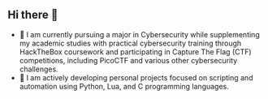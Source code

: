 ## Hi there 👋

- 🌱 I am currently pursuing a major in Cybersecurity while supplementing my academic studies with practical cybersecurity training through HackTheBox coursework and participating in Capture The Flag (CTF) competitions, including PicoCTF and various other cybersecurity challenges.
- 🔭 I am actively developing personal projects focused on scripting and automation using Python, Lua, and C programming languages.

<!--
**iamKimlong/iamKimlong** is a ✨ _special_ ✨ repository because its `README.md` (this file) appears on your GitHub profile.

Here are some ideas to get you started:

- 🔭 I’m currently working on ...
- 🌱 I’m currently learning ...
- 👯 I’m looking to collaborate on ...
- 🤔 I’m looking for help with ...
- 💬 Ask me about ...
- 📫 How to reach me: ...
- 😄 Pronouns: ...
- ⚡ Fun fact: ...
-->
